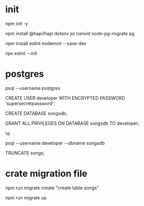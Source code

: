 # init 

npm init -y

npm install @hapi/hapi dotenv joi nanoid node-pg-migrate pg

npm install eslint nodemon --save-dev

npx eslint --init

# postgres

psql --username postgres

CREATE USER developer WITH ENCRYPTED PASSWORD 'supersecretpassword';

CREATE DATABASE songsdb;

GRANT ALL PRIVILEGES ON DATABASE songsdb TO developer;

\q

psql --username developer --dbname songsdb

TRUNCATE songs;

# crate migration file

npm run migrate create "create table songs"

npm run migrate up
